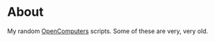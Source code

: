 # About
My random [OpenComputers](https://www.curseforge.com/minecraft/mc-mods/opencomputers) scripts. Some of these are very, very old.